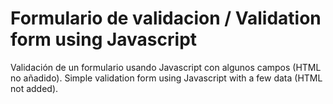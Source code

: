 # Formulario de validacion / Validation form using Javascript

Validación de un formulario usando Javascript con algunos campos (HTML no añadido).
Simple validation form using Javascript with a few data (HTML not added).
